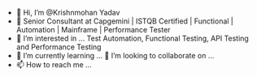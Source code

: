 - 👋 Hi, I’m @Krishnmohan Yadav
- :construction_worker: Senior Consultant at Capgemini | ISTQB Certified | Functional | Automation | Mainframe | Performance Tester
- 👀 I’m interested in ... Test Automation, Functional Testing, API Testing and Performance Testing
- 🌱 I’m currently learning ...
💞️ I’m looking to collaborate on ...
- 📫 How to reach me ...

<!---
KMYadav/KMYadav is a ✨ special ✨ repository because its `README.md` (this file) appears on your GitHub profile.
You can click the Preview link to take a look at your changes.
--->
